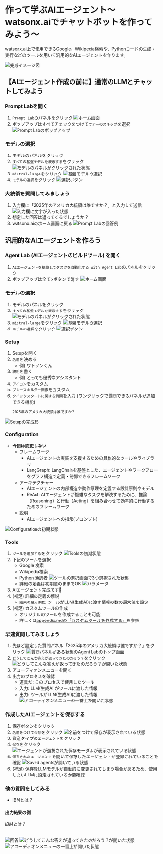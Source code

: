# 作って学ぶAIエージェント〜watsonx.aiでチャットボットを作ってみよう〜
watsonx.ai上で使用できるGoogle、Wikipedia検索や、Pythonコードの生成・実行などのツールを用いて汎用的なAIエージェントを作ります。

![完成イメージ図](./images/overall.jpg)

## 【AIエージェント作成の前に】通常のLLMとチャットしてみよう
### Prompt Labを開く
1. `Prompt Lab`のパネルをクリック
![ホーム画面](images/0010.png)
2. ポップアップはすべてチェックをつけて`ツアーのスキップ`を選択
![Prompt Labのポップアップ](images/0011.png)

### モデルの選択
1. モデルのパネルをクリック
2. `すべての基盤モデルを表示する`をクリック
![モデルのパネルがクリックされた状態](images/0020.png)
3. `mistral-large`をクリック
![基盤モデルの選択](images/0030.png)
4. `モデルの選択`をクリック
![選択ボタン](images/0040.png)

### 大統領を質問してみましょう
1. 入力欄に「2025年のアメリカ大統領は誰ですか？」と入力して送信
![入力欄に文字が入った状態](images/0050.png)
2. 想定した回答は返ってくるでしょうか？
3. watsonx.aiのホーム画面に戻る
![Prompt Labの回答例](images/0060.png)

## 汎用的なAIエージェントを作ろう
### Agent Lab (AIエージェントのビルドツール) を開く
1. `AIエージェントを構築してタスクを自動化する with Agent Lab`のパネルをクリック
2. ポップアップは全て×ボタンで消す
![ホーム画面](images/1010.png)

### モデルの選択
1. モデルのパネルをクリック
2. `すべての基盤モデルを表示する`をクリック
![モデルのパネルがクリックされた状態](images/1020.png)
3. `mistral-large`をクリック
![基盤モデルの選択](images/1030.png)
4. `モデルの選択`をクリック
![選択ボタン](images/1040.png)

### Setup
1. Setupを開く
2. `名前`を決める
    - 例) ワトソンくん
3. `説明`を書く
    - 例) とっても優秀なアシスタント
4. `アイコン`をカスタム
5. `プレースホルダー画像`をカスタム
6. `クイックスタートに関する質問`を入力 (ワンクリックで質問できるパネルが追加できる機能)
    ```
    2025年のアメリカ大統領は誰ですか？
    ```
![Setupの完成形](images/1050.png)

### Configuration
- **今回は変更しない**
    - フレームワーク
        - AIエージェントの実装を支援するための具体的なツールやライブラリ
        - LangGraph: LangChainを基盤とした、エージェントやワークフローをグラフ構造で定義・制御できるフレームワーク
    - アーキテクチャー
        - AIエージェントの内部構造や動作原理を定義する設計原則やモデル
        - ReAct: AIエージェントが複雑なタスクを解決するために、推論（Reasoning）と行動（Acting）を組み合わせて効率的に行動するためのフレームワーク
    - 説明
        - AIエージェントへの指示(プロンプト)

![Configurationの初期状態](images/1060.png)

### Tools
1. `ツールを追加する`をクリック
![Toolsの初期状態](images/1070.png)
2. 下記のツールを選択
    - Google 検索
    - Wikipedia検索
    - Python 通訳者
    ![ツールの選択画面で3つ選択された状態](images/1080.png)
    <!-- 上記画像Pythonが復活し次第差し替え -->
    - 詳細の定義は初期値のままでOK
    ![パラメータ](images/1090.png)
3. AIエージェント完成です🎉
4. (補足) 詳細の定義の解説
    - `結果の最大件数`: ツールがLLM(生成AI)に渡す情報の数の最大値を設定
5. (補足) カスタムツールの作成
    - オリジナルのツールを作成することも可能
    - 詳しくは[appendix.mdの「カスタムツールを作成する」](appendix.md#カスタムツールを作成する)を参照

### 早速質問してみましょう
1. 先ほど設定した質問パネル「2025年のアメリカ大統領は誰ですか？」をクリック
![質問パネルがある状態のAgent Labのトップ画面](images/1100.png)
2. `どうしてこんな答えが返ってきたのだろう？`をクリック
![どうしてこんな答えが返ってきたのだろう？が開いた状態](images/1110.png)
3. アコーディオンメニューを開く
4. 出力のプロセスを確認
    - 道具だ: このプロセスで使用したツール
    - 入力: LLM(生成AI)がツールに渡した情報
    - 出力: ツールがLLM(生成AI)に渡した情報
![アコーディオンメニューの一番上が開いた状態](images/1120.png)

### 作成したAIエージェントを保存する
1. 保存ボタンをクリック
2. `名前をつけて保存`をクリック
![名前をつけて保存が表示されている状態](images/1130.png)
3. 資産タイプの`エージェント`をクリック
4. `保存`をクリック
![エージェントが選択された保存モーダルが表示されている状態](images/1140.png)
5. `保存されたエージェント`を開いて保存したエージェントが登録されていることを確認
![Saved agentsが開いている状態](images/1150.png)
6. (補足) 保存後LLMモデルが自動的に変更されてしまう場合があるため、使用したいLLMに設定されているか要確認

### 他の質問をしてみる
-  IBMとは？
<!-- -  GDPトップ5を棒グラフで教えてください -->
<!-- 上記Pythonが復活し次第差し替え -->

#### 出力結果の例
###### IBMとは？
![回答](images/1160.png)
![どうしてこんな答えが返ってきたのだろう？が開いた状態](images/1170.png)
![アコーディオンメニューの一番上が開いた状態](images/1180.png)

<!-- ###### GDPトップ5を棒グラフで教えてください
![どうしてこんな答えが返ってきたのだろう？が開いた状態](images/1190.png)
![アコーディオンメニューの一番上が開いた状態](images/1200.png) -->
<!-- 上記2画像Pythonが復活し次第差し替え -->

